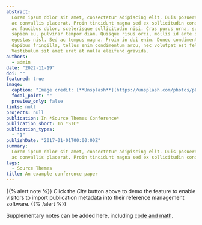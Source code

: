 ```yaml
---
abstract:
  Lorem ipsum dolor sit amet, consectetur adipiscing elit. Duis posuere tellus
  ac convallis placerat. Proin tincidunt magna sed ex sollicitudin condimentum. Sed
  ac faucibus dolor, scelerisque sollicitudin nisi. Cras purus urna, suscipit quis
  sapien eu, pulvinar tempor diam. Quisque risus orci, mollis id ante sit amet, gravida
  egestas nisl. Sed ac tempus magna. Proin in dui enim. Donec condimentum, sem id
  dapibus fringilla, tellus enim condimentum arcu, nec volutpat est felis vel metus.
  Vestibulum sit amet erat at nulla eleifend gravida.
authors:
  - admin
date: "2022-11-19"
doi: ""
featured: true
image:
  caption: "Image credit: [**Unsplash**](https://unsplash.com/photos/pLCdAaMFLTE)"
  focal_point: ""
  preview_only: false
links: null
projects: null
publication: In *Source Themes Conference*
publication_short: In *STC*
publication_types:
  - "1"
publishDate: "2017-01-01T00:00:00Z"
summary:
  Lorem ipsum dolor sit amet, consectetur adipiscing elit. Duis posuere tellus
  ac convallis placerat. Proin tincidunt magna sed ex sollicitudin condimentum.
tags:
  - Source Themes
title: An example conference paper
---
```


{{% alert note %}}
Click the _Cite_ button above to demo the feature to enable visitors to import publication metadata into their reference management software.
{{% /alert %}}

Supplementary notes can be added here, including [code and math](https://sourcethemes.com/academic/docs/writing-markdown-latex/).
